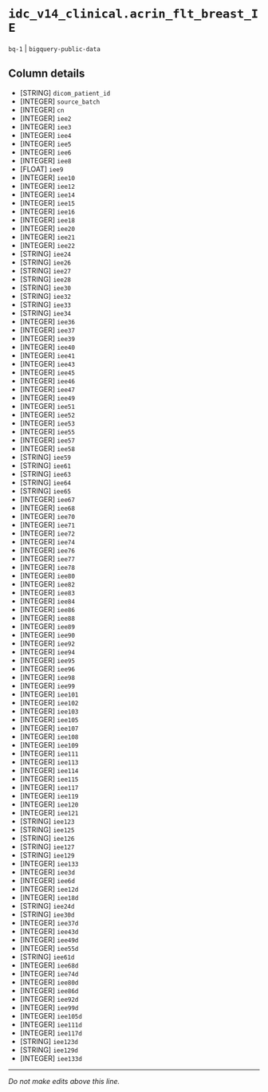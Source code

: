 # `idc_v14_clinical.acrin_flt_breast_IE`
`bq-1` | `bigquery-public-data`

## Column details
* [STRING]    `dicom_patient_id`
* [INTEGER]   `source_batch`
* [INTEGER]   `cn`
* [INTEGER]   `iee2`
* [INTEGER]   `iee3`
* [INTEGER]   `iee4`
* [INTEGER]   `iee5`
* [INTEGER]   `iee6`
* [INTEGER]   `iee8`
* [FLOAT]     `iee9`
* [INTEGER]   `iee10`
* [INTEGER]   `iee12`
* [INTEGER]   `iee14`
* [INTEGER]   `iee15`
* [INTEGER]   `iee16`
* [INTEGER]   `iee18`
* [INTEGER]   `iee20`
* [INTEGER]   `iee21`
* [INTEGER]   `iee22`
* [STRING]    `iee24`
* [STRING]    `iee26`
* [STRING]    `iee27`
* [STRING]    `iee28`
* [STRING]    `iee30`
* [STRING]    `iee32`
* [STRING]    `iee33`
* [STRING]    `iee34`
* [INTEGER]   `iee36`
* [INTEGER]   `iee37`
* [INTEGER]   `iee39`
* [INTEGER]   `iee40`
* [INTEGER]   `iee41`
* [INTEGER]   `iee43`
* [INTEGER]   `iee45`
* [INTEGER]   `iee46`
* [INTEGER]   `iee47`
* [INTEGER]   `iee49`
* [INTEGER]   `iee51`
* [INTEGER]   `iee52`
* [INTEGER]   `iee53`
* [INTEGER]   `iee55`
* [INTEGER]   `iee57`
* [INTEGER]   `iee58`
* [STRING]    `iee59`
* [STRING]    `iee61`
* [STRING]    `iee63`
* [STRING]    `iee64`
* [STRING]    `iee65`
* [INTEGER]   `iee67`
* [INTEGER]   `iee68`
* [INTEGER]   `iee70`
* [INTEGER]   `iee71`
* [INTEGER]   `iee72`
* [INTEGER]   `iee74`
* [INTEGER]   `iee76`
* [INTEGER]   `iee77`
* [INTEGER]   `iee78`
* [INTEGER]   `iee80`
* [INTEGER]   `iee82`
* [INTEGER]   `iee83`
* [INTEGER]   `iee84`
* [INTEGER]   `iee86`
* [INTEGER]   `iee88`
* [INTEGER]   `iee89`
* [INTEGER]   `iee90`
* [INTEGER]   `iee92`
* [INTEGER]   `iee94`
* [INTEGER]   `iee95`
* [INTEGER]   `iee96`
* [INTEGER]   `iee98`
* [INTEGER]   `iee99`
* [INTEGER]   `iee101`
* [INTEGER]   `iee102`
* [INTEGER]   `iee103`
* [INTEGER]   `iee105`
* [INTEGER]   `iee107`
* [INTEGER]   `iee108`
* [INTEGER]   `iee109`
* [INTEGER]   `iee111`
* [INTEGER]   `iee113`
* [INTEGER]   `iee114`
* [INTEGER]   `iee115`
* [INTEGER]   `iee117`
* [INTEGER]   `iee119`
* [INTEGER]   `iee120`
* [INTEGER]   `iee121`
* [STRING]    `iee123`
* [STRING]    `iee125`
* [STRING]    `iee126`
* [STRING]    `iee127`
* [STRING]    `iee129`
* [INTEGER]   `iee133`
* [INTEGER]   `iee3d`
* [INTEGER]   `iee6d`
* [INTEGER]   `iee12d`
* [INTEGER]   `iee18d`
* [STRING]    `iee24d`
* [STRING]    `iee30d`
* [INTEGER]   `iee37d`
* [INTEGER]   `iee43d`
* [INTEGER]   `iee49d`
* [INTEGER]   `iee55d`
* [STRING]    `iee61d`
* [INTEGER]   `iee68d`
* [INTEGER]   `iee74d`
* [INTEGER]   `iee80d`
* [INTEGER]   `iee86d`
* [INTEGER]   `iee92d`
* [INTEGER]   `iee99d`
* [INTEGER]   `iee105d`
* [INTEGER]   `iee111d`
* [INTEGER]   `iee117d`
* [STRING]    `iee123d`
* [STRING]    `iee129d`
* [INTEGER]   `iee133d`

-------------------------------------------------------------------------------
*Do not make edits above this line.*
